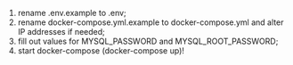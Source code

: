 1. rename .env.example to .env;
2. rename docker-compose.yml.example to docker-compose.yml and alter IP addresses if needed;
3. fill out values for MYSQL_PASSWORD and MYSQL_ROOT_PASSWORD;
4. start docker-compose (docker-compose up)!